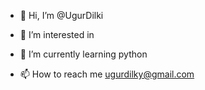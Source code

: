 - 👋 Hi, I’m @UgurDilki
- 👀 I’m interested in 
- 🌱 I’m currently learning python

- 📫 How to reach me ugurdilky@gmail.com
